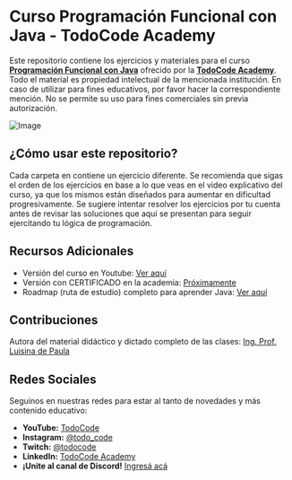 # Curso Programación Funcional con Java - TodoCode Academy
Este repositorio contiene los ejercicios y materiales para el curso **[Programación Funcional con Java](https://www.youtube.com/playlist?list=PLQxX2eiEaqbwXS3RHBTbQfLLWLRJT8sMS)** ofrecido por la **[TodoCode Academy](https://todocodeacademy.com/)**.   
Todo el material es propiedad intelectual de la mencionada institución. En caso de utilizar para fines educativos, por favor hacer la correspondiente mención. No se permite su uso para fines comerciales sin previa autorización.

![Image](https://todocodeacademy.com/wp-content/uploads/2020/12/cropped-LogoConSombras-sinfondo-166x38.png)


## ¿Cómo usar este repositorio?

Cada carpeta en contiene un ejercicio diferente. Se recomienda que sigas el orden de los ejercicios en base a lo que veas en el video explicativo del curso, ya que los mismos están diseñados para aumentar en dificultad progresivamente. 
Se sugiere intentar resolver los ejercicios por tu cuenta antes de revisar las soluciones que aquí se presentan para seguir ejercitando tu lógica de programación.


## Recursos Adicionales

- Versión del curso en Youtube: [Ver aquí](https://youtube.com/playlist?list=PLQxX2eiEaqbwXS3RHBTbQfLLWLRJT8sMS&si=aWiAmkp8oLM3ZQJG)
- Versión con CERTIFICADO en la academia: [Próximamente](https://www.todocodeacademy.com/cursos)
- Roadmap (ruta de estudio) completo para aprender Java: [Ver aquí](https://todocodeacademy.com/roadmap-para-aprender-java-en-2024/)

## Contribuciones

Autora del material didáctico y dictado completo de las clases: [Ing. Prof. Luisina de Paula](https://www.linkedin.com/in/luisinaadp/)

## Redes Sociales

Seguinos en nuestras redes para estar al tanto de novedades y más contenido educativo:

- **YouTube:** [TodoCode](https://youtube.com/TodoCode)
- **Instagram:** [@todo_code](https://instagram.com/todo_code)
- **Twitch:** [@todocode](https://twitch.tv/todocode)
- **LinkedIn:** [TodoCode Academy](https://www.linkedin.com/company/todocodeacademy/)
- **¡Unite al canal de Discord!** [Ingresá acá](https://discord.gg/MqVqXD2MfR)
